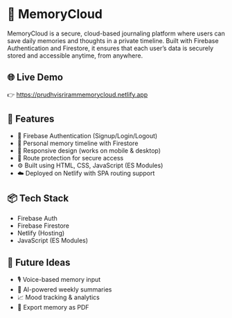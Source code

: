 # 🧠 MemoryCloud

MemoryCloud is a secure, cloud-based journaling platform where users can save daily memories and thoughts in a private timeline. Built with Firebase Authentication and Firestore, it ensures that each user’s data is securely stored and accessible anytime, from anywhere.

## 🌐 Live Demo
👉 https://prudhvisrirammemorycloud.netlify.app

## 🚀 Features

- 🔐 Firebase Authentication (Signup/Login/Logout)
- 🧠 Personal memory timeline with Firestore
- 📱 Responsive design (works on mobile & desktop)
- 🔁 Route protection for secure access
- ⚙️ Built using HTML, CSS, JavaScript (ES Modules)
- ☁️ Deployed on Netlify with SPA routing support

## 📦 Tech Stack
- Firebase Auth
- Firebase Firestore
- Netlify (Hosting)
- JavaScript (ES Modules)

## 🧱 Future Ideas
- 🎙️ Voice-based memory input
- 🤖 AI-powered weekly summaries
- 📈 Mood tracking & analytics
- 🧬 Export memory as PDF

